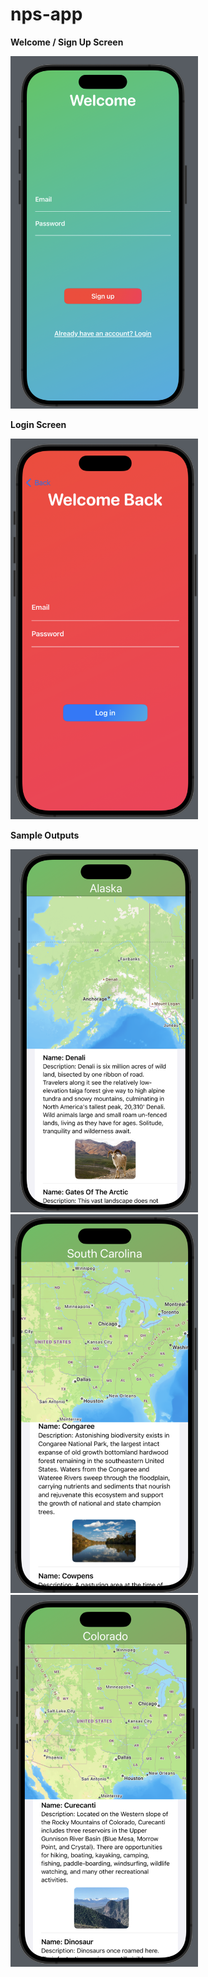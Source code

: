 # nps-app

**Welcome / Sign Up Screen**

<img src="outputs/welcomescreen.png" alt="Welcome / Sign Up Screen" width="300"/>

**Login Screen**

<img src="outputs/loginscreen.png" alt="Welcome / Sign Up Screen" width="300"/>

**Sample Outputs**

<img src="outputs/alaska.png" alt="Welcome / Sign Up Screen" width="300"/>
<img src="outputs/southcarolina.png" alt="Welcome / Sign Up Screen" width="300"/>
<img src="outputs/colorado.png" alt="Welcome / Sign Up Screen" width="300"/>